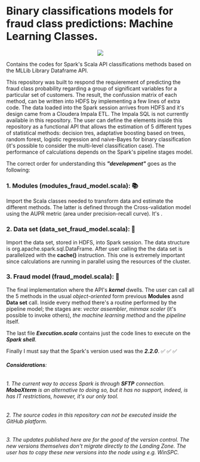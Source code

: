 # Binary classifications models for fraud class predictions: Machine Learning Classes.
<p align="center"><img src = "https://upload.wikimedia.org/wikipedia/commons/f/f3/Apache_Spark_logo.svg">

Contains the codes for Spark's Scala API classifications methods based on the MLLib Library Dataframe API.

This repository was built to respond the requierement of predicting the fraud class probability regarding a group of significant variables for a particular set of customers. The result, the confussion matrix of each method, can be written into HDFS by implementing a few lines of extra code. 
The data loaded into the Spark session arrives from HDFS and it's design came from a Cloudera Impala ETL. The Impala SQL is not currently available in this repository. The user can define the elements inside this repository as a functional API that allows the estimation of 5 different types of statistical methods: decision tres, adaptative boosting based on trees, random forest, logistic regression and naive-Bayes for binary classification (it's possible to consider the multi-level classification case). The performance of calculations depends on the Spark's pipeline stages model.

The correct order for understanding this **_"development"_** goes as the following:

### 1. Modules (modules_fraud_model.scala): :books:
  Import the Scala classes needed to transform data and estimate the different methods. The latter is defined through the Cross-validation model using the AUPR metric (area under precision-recall curve). It's .
  
### 2. Data set (data_set_fraud_model.scala): :floppy_disk:
  Import the data set, stored in HDFS, into Spark session. The data structure is org.apache.spark.sql.DataFrame. After user calling the the data set is parallelized with the **cache()** instruction. This one is extremely important since calculations are running in parallel using the resources of the cluster.
  
### 3. Fraud model (fraud_model.scala): :space_invader:
  The final implementation where the API's **_kernel_** dwells. The user can call all the 5 methods in the usual _object-oriented_ form previous **Modules** asnd **Data set** call. Inside every method there's a routine performed by the pipeline model; the stages are: _vector assembler_, _minmax scaler_ (it's possible to invoke others), _the machine learning method_ and the _pipeline_ itself.
  
The last file **_Execution.scala_** contains just the code lines to execute on the **_Spark shell_**.

Finally I must say that the Spark's version used was the **_2.2.0_**. :white_check_mark: :white_check_mark: :white_check_mark:

######  **_Considerations_**:
###### 1. The current way to access Spark is through **_SFTP_** connection. **MobaXterm** is an alternative to doing so, but it has no support, indeed, is has IT restrictions, however, it's our only tool.
###### 2. The source codes in this repository can not be executed inside the GitHub platform.
###### 3. The updates published here are for the good of the version control. The new versions themselves don't migrate directly to the Landing Zone. The user has to copy these new versions into the node using e.g. WinSPC. 
